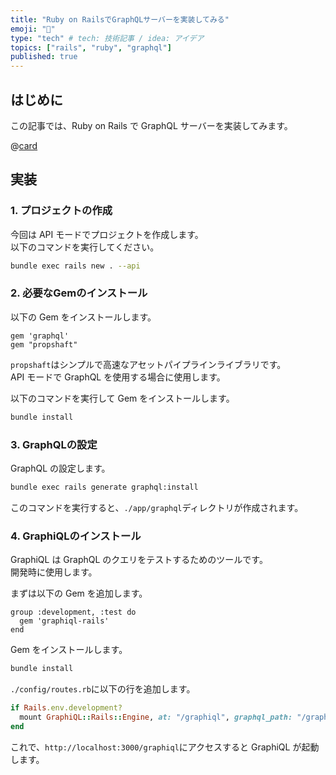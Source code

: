 ```yaml
---
title: "Ruby on RailsでGraphQLサーバーを実装してみる"
emoji: "📑"
type: "tech" # tech: 技術記事 / idea: アイデア
topics: ["rails", "ruby", "graphql"]
published: true
---
```


## はじめに

この記事では、Ruby on Rails で GraphQL サーバーを実装してみます。  

@[card](https://github.com/osawa-koki/rails-graphql)  

## 実装

### 1. プロジェクトの作成

今回は API モードでプロジェクトを作成します。  
以下のコマンドを実行してください。  

```bash
bundle exec rails new . --api
```

### 2. 必要なGemのインストール

以下の Gem をインストールします。  

```Gemfile
gem 'graphql'
gem "propshaft"
```

`propshaft`はシンプルで高速なアセットパイプラインライブラリです。  
API モードで GraphQL を使用する場合に使用します。  

以下のコマンドを実行して Gem をインストールします。  

```bash
bundle install
```

### 3. GraphQLの設定

GraphQL の設定します。  

```bash
bundle exec rails generate graphql:install
```

このコマンドを実行すると、`./app/graphql`ディレクトリが作成されます。  

### 4. GraphiQLのインストール

GraphiQL は GraphQL のクエリをテストするためのツールです。  
開発時に使用します。  

まずは以下の Gem を追加します。  

```Gemfile
group :development, :test do
  gem 'graphiql-rails'
end
```

Gem をインストールします。  

```bash
bundle install
```

`./config/routes.rb`に以下の行を追加します。  

```ruby
if Rails.env.development?
  mount GraphiQL::Rails::Engine, at: "/graphiql", graphql_path: "/graphql"
end
```

これで、`http://localhost:3000/graphiql`にアクセスすると GraphiQL が起動します。  
